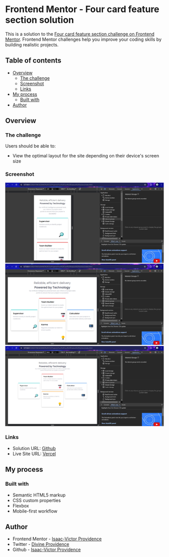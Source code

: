 # Frontend Mentor - Four card feature section solution

This is a solution to the [Four card feature section challenge on Frontend Mentor](https://www.frontendmentor.io/challenges/four-card-feature-section-weK1eFYK). Frontend Mentor challenges help you improve your coding skills by building realistic projects. 

## Table of contents

- [Overview](#overview)
  - [The challenge](#the-challenge)
  - [Screenshot](#screenshot)
  - [Links](#links)
- [My process](#my-process)
  - [Built with](#built-with)
- [Author](#author)



## Overview

### The challenge

Users should be able to:

- View the optimal layout for the site depending on their device's screen size

### Screenshot

![At 320px](./design/320px.png)
![At 768px](./design/768px.png)
![At 1024px](./design/1024px.png)

### Links

- Solution URL: [Github](https://github.com/Emoji123-s/four_card_feature)
- Live Site URL: [Vercel](https://four-card-feature-phi-teal.vercel.app/)

## My process

### Built with

- Semantic HTML5 markup
- CSS custom properties
- Flexbox
- Mobile-first workflow

## Author

- Frontend Mentor - [Isaac-Victor Providence](https://www.frontendmentor.io/profile/Emoji123-s)
- Twitter - [Divine Providence](https://twitter.com/p_r_o_v_i_dence)
- Github - [Isaac-Victor Providence](https://github.com/Emoji123-s)

